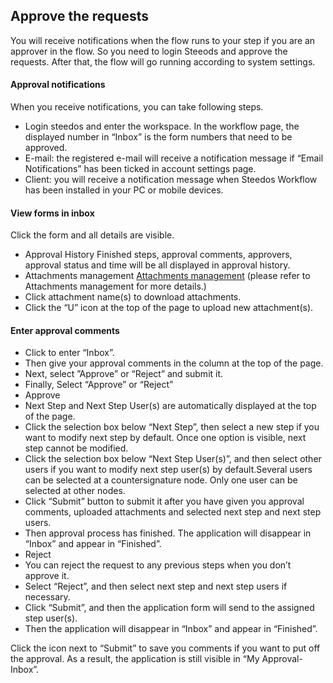 ## Approve the requests
You will receive notifications when the flow runs to your step if you are an approver in the flow. So you need to login Steeods and approve the requests. After that, the flow will go running according to system settings.

#### Approval notifications
When you receive notifications, you can take following steps.
- Login steedos and enter the workspace. In the workflow page, the displayed number in “Inbox” is the form numbers that need to be approved.
- E-mail: the registered e-mail will receive a notification message if “Email Notifications” has been ticked in account settings page.
- Client: you will receive a notification message when Steedos Workflow has been installed in your PC or mobile devices.

#### View forms in inbox
Click the form and all details are visible.
- Approval History
Finished steps, approval comments, approvers, approval status and time will be all displayed in approval history.
- Attachments management [Attachments management](instance_attachment.md) (please refer to Attachments management for more details.)
 - Click attachment name(s) to download attachments.
 - Click the “U” icon at the top of the page to upload new attachment(s).
#### Enter approval comments
 - Click to enter “Inbox”.
 - Then give your approval comments in the column at the top of the page.
 - Next, select ”Approve” or “Reject” and submit it.
 - Finally, Select “Approve” or “Reject”
  - Approve
   - Next Step and Next Step User(s) are automatically displayed at the top of the page.
   - Click the selection box below “Next Step”, then select a new step if you want to modify next step by default. Once one option is
   visible, next step cannot be modified.
   - Click the selection box below “Next Step User(s)”, and then select other users if you want to modify next step user(s) by default.Several users can be selected at a countersignature node. Only one user can be selected at other nodes.
   - Click “Submit” button to submit it after you have given you approval comments, uploaded attachments and selected next step and next step users.
   - Then approval process has finished. The application will disappear in “Inbox” and appear in “Finished”.
  - Reject 
   - You can reject the request to any previous steps when you don’t approve it.
   - Select “Reject”, and then select next step and next step users if necessary.
   - Click “Submit”, and then the application form will send to the assigned step user(s).
   - Then the application will disappear in “Inbox” and appear in “Finished”.

Click the icon next to “Submit” to save you comments if you want to put off the approval. As a result, the application is still visible in “My Approval-Inbox”.

